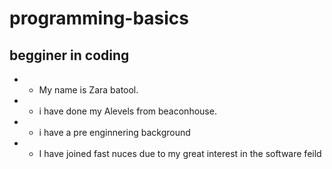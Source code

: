 # programming-basics
## begginer in coding 
*  *  My name is Zara batool.
 *  *  i have done my Alevels from beaconhouse.
 *  *  i have a pre enginnering background
*  *   I have joined fast nuces due to my great interest in the software feild
   
       

